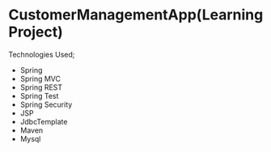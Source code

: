 # CustomerManagementApp(Learning Project)
Technologies Used;
* Spring
* Spring MVC
* Spring REST
* Spring Test
* Spring Security
* JSP
* JdbcTemplate
* Maven
* Mysql
